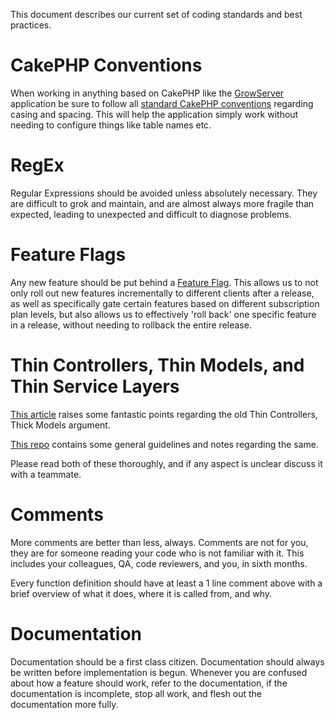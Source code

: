 This document describes our current set of coding standards and best practices.

# CakePHP Conventions

When working in anything based on CakePHP like the [GrowServer](growserver.md) application
be sure to follow all [standard CakePHP conventions](https://book.cakephp.org/3.0/en/intro/conventions.html)
regarding casing and spacing. This will help the application simply work without needing
to configure things like table names etc.

# RegEx

Regular Expressions should be avoided unless absolutely necessary. They are difficult to
grok and maintain, and are almost always more fragile than expected, leading to unexpected
and difficult to diagnose problems.

# Feature Flags

Any new feature should be put behind a [Feature Flag](../FeatureFlags/overview.md). This allows
us to not only roll out new features incrementally to different clients after a release,
as well as specifically gate certain features based on different subscription plan levels,
but also allows us to effectively 'roll back' one specific feature in a release, without
needing to rollback the entire release.

# Thin Controllers, Thin Models, and Thin Service Layers

[This article](http://blog.joncairns.com/2013/04/fat-model-skinny-controller-is-a-load-of-rubbish/) raises
some fantastic points regarding the old Thin Controllers, Thick Models argument.

[This repo](https://github.com/burzum/cakephp-service-layer) contains some general guidelines and
notes regarding the same.

Please read both of these thoroughly, and if any aspect is unclear discuss it with a teammate.

# Comments

More comments are better than less, always. Comments are not for you, they are for someone reading
your code who is not familiar with it. This includes your colleagues, QA, code reviewers,
and you, in sixth months.

Every function definition should have at least a 1 line comment above with a brief overview
of what it does, where it is called from, and why.

# Documentation

Documentation should be a first class citizen. Documentation should always be written before
implementation is begun. Whenever you are confused about how a feature should work, refer
to the documentation, if the documentation is incomplete, stop all work, and flesh out
the documentation more fully.
